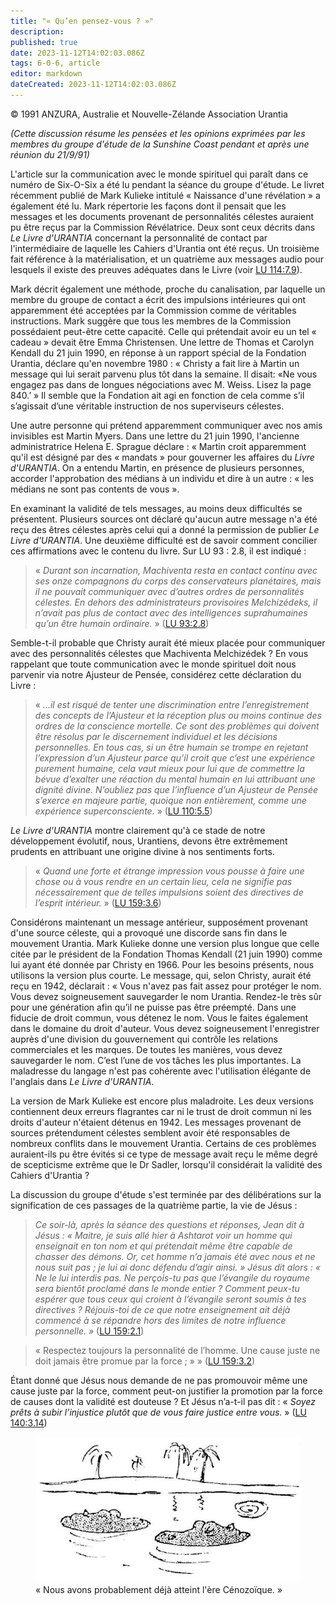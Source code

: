 ```yaml
---
title: "« Qu’en pensez-vous ? »"
description: 
published: true
date: 2023-11-12T14:02:03.086Z
tags: 6-0-6, article
editor: markdown
dateCreated: 2023-11-12T14:02:03.086Z
---
```


<p class="v-card v-sheet theme--light gray lighten-3 px-2 py-1">© 1991 ANZURA, Australie et Nouvelle-Zélande Association Urantia</p>


_(Cette discussion résume les pensées et les opinions exprimées par les membres du groupe d'étude de la Sunshine Coast pendant et après une réunion du 21/9/91)_

L'article sur la communication avec le monde spirituel qui paraît dans ce numéro de Six-O-Six a été lu pendant la séance du groupe d'étude. Le livret récemment publié de Mark Kulieke intitulé « Naissance d'une révélation » a également été lu. Mark répertorie les façons dont il pensait que les messages et les documents provenant de personnalités célestes auraient pu être reçus par la Commission Révélatrice. Deux sont ceux décrits dans _Le Livre d'URANTIA_ concernant la personnalité de contact par l'intermédiaire de laquelle les Cahiers d'Urantia ont été reçus. Un troisième fait référence à la matérialisation, et un quatrième aux messages audio pour lesquels il existe des preuves adéquates dans le Livre (voir [LU 114:7.9](/fr/The_Urantia_Book/114#p7_9)).

Mark décrit également une méthode, proche du canalisation, par laquelle un membre du groupe de contact a écrit des impulsions intérieures qui ont apparemment été acceptées par la Commission comme de véritables instructions. Mark suggère que tous les membres de la Commission possédaient peut-être cette capacité. Celle qui prétendait avoir eu un tel « cadeau » devait être Emma Christensen. Une lettre de Thomas et Carolyn Kendall du 21 juin 1990, en réponse à un rapport spécial de la Fondation Urantia, déclare qu'en novembre 1980 : « Christy a fait lire à Martin un message qui lui serait parvenu plus tôt dans la semaine. Il disait: «Ne vous engagez pas dans de longues négociations avec M. Weiss. Lisez la page 840.’ » Il semble que la Fondation ait agi en fonction de cela comme s’il s’agissait d’une véritable instruction de nos superviseurs célestes.

Une autre personne qui prétend apparemment communiquer avec nos amis invisibles est Martin Myers. Dans une lettre du 21 juin 1990, l'ancienne administratrice Helena E. Sprague déclare : « Martin croit apparemment qu'il est désigné par des « mandats » pour gouverner les affaires du _Livre d'URANTIA_. On a entendu Martin, en présence de plusieurs personnes, accorder l'approbation des médians à un individu et dire à un autre : « les médians ne sont pas contents de vous ».

En examinant la validité de tels messages, au moins deux difficultés se présentent. Plusieurs sources ont déclaré qu'aucun autre message n'a été reçu des êtres célestes après celui qui a donné la permission de publier _Le Livre d'URANTIA_. Une deuxième difficulté est de savoir comment concilier ces affirmations avec le contenu du livre. Sur LU 93 : 2.8, il est indiqué :

> « _Durant son incarnation, Machiventa resta en contact continu avec ses onze compagnons du corps des conservateurs planétaires, mais il ne pouvait communiquer avec d’autres ordres de personnalités célestes. En dehors des administrateurs provisoires Melchizédeks, il n’avait pas plus de contact avec des intelligences suprahumaines qu’un être humain ordinaire._ » ([LU 93:2.8](/fr/The_Urantia_Book/93#p2_8))

Semble-t-il probable que Christy aurait été mieux placée pour communiquer avec des personnalités célestes que Machiventa Melchizédek ? En vous rappelant que toute communication avec le monde spirituel doit nous parvenir via notre Ajusteur de Pensée, considérez cette déclaration du Livre :

> « _...il est risqué de tenter une discrimination entre l’enregistrement des concepts de l’Ajusteur et la réception plus ou moins continue des ordres de la conscience mortelle. Ce sont des problèmes qui doivent être résolus par le discernement individuel et les décisions personnelles. En tous cas, si un être humain se trompe en rejetant l’expression d’un Ajusteur parce qu’il croit que c’est une expérience purement humaine, cela vaut mieux pour lui que de commettre la bévue d’exalter une réaction du mental humain en lui attribuant une dignité divine. N’oubliez pas que l’influence d’un Ajusteur de Pensée s’exerce en majeure partie, quoique non entièrement, comme une expérience superconsciente._ » ([LU 110:5.5](/fr/The_Urantia_Book/110#p5_5))

_Le Livre d'URANTIA_ montre clairement qu'à ce stade de notre développement évolutif, nous, Urantiens, devons être extrêmement prudents en attribuant une origine divine à nos sentiments forts.

> « _Quand une forte et étrange impression vous pousse à faire une chose ou à vous rendre en un certain lieu, cela ne signifie pas nécessairement que de telles impulsions soient des directives de l’esprit intérieur._ » ([LU 159:3.6](/fr/The_Urantia_Book/159#p3_6))

Considérons maintenant un message antérieur, supposément provenant d'une source céleste, qui a provoqué une discorde sans fin dans le mouvement Urantia. Mark Kulieke donne une version plus longue que celle citée par le président de la Fondation Thomas Kendall (21 juin 1990) comme lui ayant été donnée par Christy en 1966. Pour les besoins présents, nous utilisons la version plus courte. Le message, qui, selon Christy, aurait été reçu en 1942, déclarait : « Vous n'avez pas fait assez pour protéger le nom. Vous devez soigneusement sauvegarder le nom Urantia. Rendez-le très sûr pour une génération afin qu’il ne puisse pas être préempté. Dans une fiducie de droit commun, vous détenez le nom. Vous le faites également dans le domaine du droit d'auteur. Vous devez soigneusement l'enregistrer auprès d'une division du gouvernement qui contrôle les relations commerciales et les marques. De toutes les manières, vous devez sauvegarder le nom. C’est l’une de vos tâches les plus importantes. La maladresse du langage n'est pas cohérente avec l'utilisation élégante de l'anglais dans _Le Livre d'URANTIA_.

La version de Mark Kulieke est encore plus maladroite. Les deux versions contiennent deux erreurs flagrantes car ni le trust de droit commun ni les droits d'auteur n'étaient détenus en 1942. Les messages provenant de sources prétendument célestes semblent avoir été responsables de nombreux conflits dans le mouvement Urantia. Certains de ces problèmes auraient-ils pu être évités si ce type de message avait reçu le même degré de scepticisme extrême que le Dr Sadler, lorsqu'il considérait la validité des Cahiers d'Urantia ?

La discussion du groupe d'étude s'est terminée par des délibérations sur la signification de ces passages de la quatrième partie, la vie de Jésus :

> _Ce soir-là, après la séance des questions et réponses, Jean dit à Jésus : « Maitre, je suis allé hier à Ashtarot voir un homme qui enseignait en ton nom et qui prétendait même être capable de chasser des démons. Or, cet homme n’a jamais été avec nous et ne nous suit pas ; je lui ai donc défendu d’agir ainsi. » Jésus dit alors : « Ne le lui interdis pas. Ne perçois-tu pas que l’évangile du royaume sera bientôt proclamé dans le monde entier ? Comment peux-tu espérer que tous ceux qui croient à l’évangile seront soumis à tes directives ? Réjouis-toi de ce que notre enseignement ait déjà commencé à se répandre hors des limites de notre influence personnelle. »_ ([LU 159:2.1](/fr/The_Urantia_Book/159#p2_1))

> « Respectez toujours la personnalité de l’homme. Une cause juste ne doit jamais être promue par la force ; » » ([LU 159:3.2](/fr/The_Urantia_Book/159#p3_2))

Étant donné que Jésus nous demande de ne pas promouvoir même une cause juste par la force, comment peut-on justifier la promotion par la force de causes dont la validité est douteuse ? Et Jésus n’a-t-il pas dit : « _Soyez prêts à subir l’injustice plutôt que de vous faire justice entre vous._ » ([LU 140:3.14](/fr/The_Urantia_Book/140#p3_14))

<figure id="Figure_3" class="image urantiapedia" alt="cartoon">
<img src="/image/article/606/cartoon6.jpg">
<figcaption>« Nous avons probablement déjà atteint l'ère Cénozoïque. »</figcaption>
</figure>



